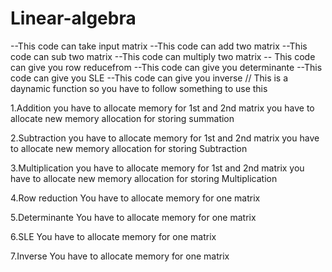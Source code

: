 # Linear-algebra
--This code can take input matrix 
--This code can add two matrix 
--This code can sub two matrix 
--This code can multiply two matrix 
-- This code can give you row reducefrom
--This code can give you determinante
--This code can give you SLE
--This code can give you inverse
// This is a daynamic function so you have to follow something to use this

1.Addition 
you have to allocate memory for 1st and 2nd matrix
you have to allocate new memory allocation for storing summation 

2.Subtraction
you have to allocate memory for 1st and 2nd matrix
you have to allocate new memory allocation for storing Subtraction 

3.Multiplication
you have to allocate memory for 1st and 2nd matrix
you have to allocate new memory allocation for storing Multiplication 

4.Row reduction 
You have to allocate memory  for one matrix 

5.Determinante
You have to allocate memory  for one matrix 

6.SLE 
You have to allocate memory  for one matrix 

7.Inverse 
You have to allocate memory  for one matrix 


